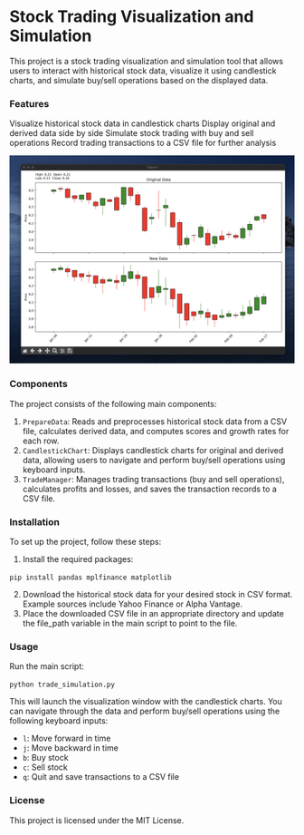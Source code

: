 # Stock Trading Visualization and Simulation
This project is a stock trading visualization and simulation tool that allows users to interact with historical stock data, visualize it using candlestick charts, and simulate buy/sell operations based on the displayed data.

### Features
Visualize historical stock data in candlestick charts
Display original and derived data side by side
Simulate stock trading with buy and sell operations
Record trading transactions to a CSV file for further analysis

![](resources/screen_shot_1.png)

### Components
The project consists of the following main components:

1. `PrepareData`: Reads and preprocesses historical stock data from a CSV file, calculates derived data, and computes scores and growth rates for each row.
2. `CandlestickChart`: Displays candlestick charts for original and derived data, allowing users to navigate and perform buy/sell operations using keyboard inputs.
3. `TradeManager`: Manages trading transactions (buy and sell operations), calculates profits and losses, and saves the transaction records to a CSV file.

### Installation
To set up the project, follow these steps:

1. Install the required packages:

`pip install pandas mplfinance matplotlib`

2. Download the historical stock data for your desired stock in CSV format. Example sources include Yahoo Finance or Alpha Vantage.
3. Place the downloaded CSV file in an appropriate directory and update the file_path variable in the main script to point to the file.

### Usage
Run the main script:

`python trade_simulation.py`

This will launch the visualization window with the candlestick charts. You can navigate through the data and perform buy/sell operations using the following keyboard inputs:

- `l`: Move forward in time
- `j`: Move backward in time
- `b`: Buy stock
- `c`: Sell stock
- `q`: Quit and save transactions to a CSV file

### License
This project is licensed under the MIT License.
